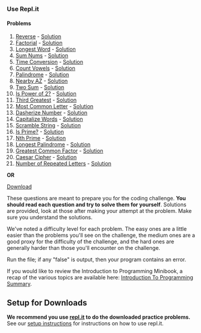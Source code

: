 ### **Use Repl.it**
#### Problems

1. [Reverse][reverse] - [Solution][reverse_sol]
2. [Factorial][factorial] - [Solution][factorial_sol]
3. [Longest Word][longest_word] - [Solution][longest_word_sol]
4. [Sum Nums][sum_nums] - [Solution][sum_nums_sol]
5. [Time Conversion][time_conversion] - [Solution][time_conversion_sol]
6. [Count Vowels][count_vowels] - [Solution][count_vowels_sol]
7. [Palindrome][palindrome] - [Solution][palindrome_sol]
8. [Nearby AZ][nearby_az] - [Solution][nearby_az_sol]
9. [Two Sum][two_sum] - [Solution][two_sum_sol]
10. [Is Power of 2?][is_power_of_2] - [Solution][is_power_of_2_sol]
11. [Third Greatest][third_greatest] - [Solution][third_greatest_sol]
12. [Most Common Letter][most_common_letter] - [Solution][most_common_letter_sol]
13. [Dasherize Number][dasherize_number] - [Solution][dasherize_number_sol]
14. [Capitalize Words][capitalize_words] - [Solution][capitalize_words_sol]
15. [Scramble String][scramble_string] - [Solution][scramble_string_sol]
16. [Is Prime?][is_prime] - [Solution][is_prime_sol]
17. [Nth Prime][nth_prime] - [Solution][nth_prime_sol]
18. [Longest Palindrome][longest_palindrome] - [Solution][longest_palindrome_sol]
19. [Greatest Common Factor][greatest_common_factor] - [Solution][greatest_common_factor_sol]
20. [Caesar Cipher][caesar_cipher] - [Solution][caesar_cipher_sol]
21. [Number of Repeated Letters][num_repeats] - [Solution][num_repeats_sol]

**OR**

[Download][download-problems]

These questions are meant to prepare you for the coding challenge.
**You should read each question and try to solve them for yourself**.
Solutions are provided, look at those after making your attempt at the
problem. Make sure you understand the solutions.

We've noted a difficulty level for each problem. The easy ones are a
little easier than the problems you'll see on the challenge, the
medium ones are a good proxy for the difficulty of the challenge, and
the hard ones are generally harder than those you'll encounter on the
challenge.

Run the file; if any "false" is output, then your program contains an error.

If you would like to review the Introduction to Programming Minibook,
a recap of the various topics are available here: [Introduction To
Programming Summary][intro-to-programming-summary].

## Setup for Downloads

**We recommend you use [repl.it][repl] to do the downloaded practice
problems.** See our [setup instructions](../setup) for instructions
on how to use repl.it.

[intro-to-programming-summary]: ../introduction-to-programming-summary
[download-problems]: ../practice-problems-1.zip
[reverse]: https://repl.it/@AppAcademy/Reverse
[reverse_sol]: https://repl.it/@AppAcademy/ReverseSolution
[factorial]: https://repl.it/@AppAcademy/Factorial
[factorial_sol]: https://repl.it/@AppAcademy/FactorialSolution
[longest_word]: https://repl.it/@AppAcademy/PP1-longestword
[longest_word_sol]: https://repl.it/@AppAcademy/PP1-longestword-Solution
[sum_nums]: https://repl.it/@AppAcademy/PP1-sumnums
[sum_nums_sol]: https://repl.it/@AppAcademy/PP1-sumnums-Solution
[time_conversion]: https://repl.it/@AppAcademy/PP1-timeconversion
[time_conversion_sol]: https://repl.it/@AppAcademy/PP1-timeconversion-Solution
[count_vowels]: https://repl.it/@AppAcademy/CountVowels
[count_vowels_sol]: https://repl.it/@AppAcademy/CountVowelsSolution
[palindrome]: https://repl.it/@AppAcademy/PP1-palindrome
[palindrome_sol]: https://repl.it/@AppAcademy/PP1-palindrome-Solution
[nearby_az]: https://repl.it/@AppAcademy/PP1-nearbyaz-1
[nearby_az_sol]: https://repl.it/@AppAcademy/PP1-nearbyaz-Solution
[two_sum]: https://repl.it/@AppAcademy/PP1-twosum
[two_sum_sol]: https://repl.it/@AppAcademy/PP1-twosum-Solution
[is_power_of_2]: https://repl.it/@AppAcademy/PP1-isapowerof2
[is_power_of_2_sol]: https://repl.it/@AppAcademy/PP1-ispowerof2-Solution
[third_greatest]: https://repl.it/@AppAcademy/PP1-thirdgreatest
[third_greatest_sol]: https://repl.it/@AppAcademy/ThirdGreatestSolution
[most_common_letter]: https://repl.it/@AppAcademy/PP1-mostcommonletter
[most_common_letter_sol]: https://repl.it/@AppAcademy/MostCommonLetterSolution
[dasherize_number]: https://repl.it/@AppAcademy/DasherizeNumber
[dasherize_number_sol]: https://repl.it/@AppAcademy/DasherizeNumberSolution
[capitalize_words]: https://repl.it/@AppAcademy/CapitalizeWords
[capitalize_words_sol]: https://repl.it/@AppAcademy/CapitalizeWordsSolution
[scramble_string]: https://repl.it/@AppAcademy/ScrambleString
[scramble_string_sol]: https://repl.it/@AppAcademy/ScrambleStringSolution
[is_prime]: https://repl.it/@AppAcademy/IsPrime
[is_prime_sol]: https://repl.it/@AppAcademy/IsPrimeSolution
[nth_prime]: https://repl.it/@AppAcademy/PP1-nthprime-1
[nth_prime_sol]: https://repl.it/@AppAcademy/PP1-nthprime-Solution-1
[longest_palindrome]: https://repl.it/@AppAcademy/LongestPalindrome
[longest_palindrome_sol]: https://repl.it/@AppAcademy/LongestPalindromeSolution
[greatest_common_factor]: https://repl.it/@AppAcademy/PP1-greatestcommonfactor
[greatest_common_factor_sol]: https://repl.it/@AppAcademy/PP1-greatestcommonfactor-Sol
[caesar_cipher]: https://repl.it/@AppAcademy/CaesarCipherSolution
[caesar_cipher_sol]: https://repl.it/@AppAcademy/CaesarCipher
[num_repeats]: https://repl.it/@AppAcademy/PP1-numrepeats
[num_repeats_sol]: https://repl.it/@AppAcademy/PP1-numrepeats-Solution
[repl]: https://repl.it
